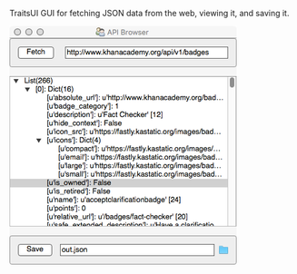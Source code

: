 TraitsUI GUI for fetching JSON data from the web, viewing it, and saving it.

![Screenshot](app.png)
